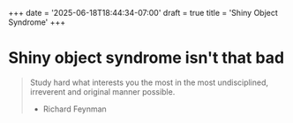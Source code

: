 +++
date = '2025-06-18T18:44:34-07:00'
draft = true
title = 'Shiny Object Syndrome'
+++
# Shiny object syndrome isn't that bad

> Study hard what interests you the most in the most undisciplined, irreverent and original manner possible.
> - Richard Feynman